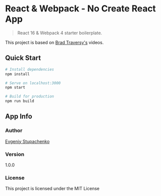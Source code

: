 # React & Webpack - No Create React App

> React 16 & Webpack 4 starter boilerplate.

This project is based on [Brad Traversy's](https://www.youtube.com/user/TechGuyWeb) videos.

## Quick Start

```bash
# Install dependencies
npm install

# Serve on localhost:3000
npm start

# Build for production
npm run build
```

## App Info

### Author

[Evgeniy Stupachenko](https://www.linkedin.com/in/evgeniy-stupachenko-715061b8/)

### Version

1.0.0

### License

This project is licensed under the MIT License
